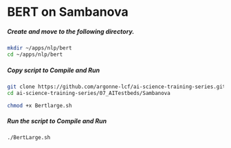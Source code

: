 # BERT on Sambanova

##### Create and  move to the following directory.

```bash
mkdir ~/apps/nlp/bert
cd ~/apps/nlp/bert
```

##### Copy script to Compile and Run

```bash
git clone https://github.com/argonne-lcf/ai-science-training-series.git/
cd ai-science-training-series/07_AITestbeds/Sambanova

chmod +x Bertlarge.sh
```

##### Run the script to Compile and Run

```bash
./BertLarge.sh
```
